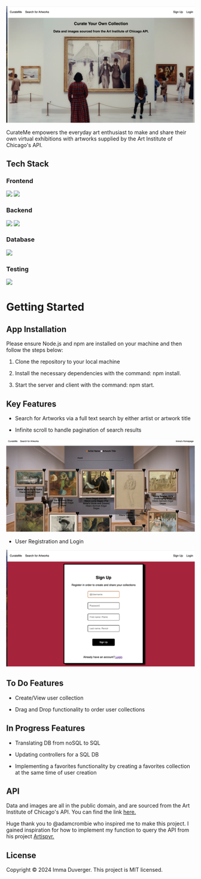 ![CurateMe Homepage](./client/static/HomePage.png)

<p> CurateMe empowers the everyday art enthusiast to make and share their own virtual exhibitions with artworks supplied by the Art Institute of Chicago's API.<p>

## Tech Stack

### Frontend

<img src="https://img.shields.io/badge/React-20232A?style=for-the-badge&logo=react&logoColor=61DAFB">

<img src="https://img.shields.io/badge/CSS-239120?&style=for-the-badge&logo=css3&logoColor=white">

### Backend

<img src="https://img.shields.io/badge/Node.js-43853D?style=for-the-badge&logo=node.js&logoColor=white">

<img src="https://img.shields.io/badge/Express.js-404D59?style=for-the-badge">

### Database

<img src="https://img.shields.io/badge/PostgreSQL-316192?style=for-the-badge&logo=postgresql&logoColor=white">

### Testing

<img src="https://img.shields.io/badge/Jest-323330?style=for-the-badge&logo=Jest&logoColor=white">

# Getting Started

## App Installation

 <p>Please ensure Node.js and npm are installed on your machine and then follow the steps below: </p>

1. Clone the repository to your local machine

2. Install the necessary dependencies with the command: npm install.
3. Start the server and client with the command: npm start.

## Key Features

- Search for Artworks via a full text search by either artist or artwork title

- Infinite scroll to handle pagination of search results

![CurateMe Search Page](./client/static/SeachPage.png)

- User Registration and Login

![CurateMe Registration](./client/static/UserRegistration.png)

## To Do Features

- Create/View user collection

- Drag and Drop functionality to order user collections

## In Progress Features

- Translating DB from noSQL to SQL

- Updating controllers for a SQL DB

- Implementing a favorites functionality by creating a favorites collection at the same time of user creation

## API

Data and images are all in the public domain, and are sourced from the Art Institute of Chicago's API. You can find the link <a href="https://api.artic.edu/docs/#collections-2"> here. </a>

Huge thank you to @adamcrombie who inspired me to make this project. I gained inspiration for how to implement my function to query the API from his project <a href="https://github.com/adamcrombie/Artispyr/tree/master"> Artispyr.</a>

## License

Copyright © 2024 Imma Duverger.
This project is MIT licensed.
